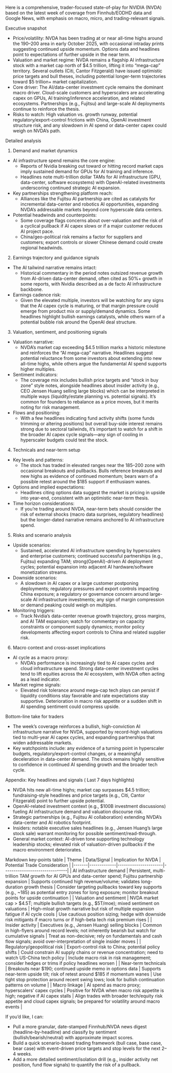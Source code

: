 Here is a comprehensive, trader-focused state-of-play for NVIDIA (NVDA) based on the latest week of coverage from Finnhub/EODHD data and Google News, with emphasis on macro, micro, and trading-relevant signals.

Executive snapshot
- Price/volatility: NVDA has been trading at or near all-time highs around the $190–$200 area in early October 2025, with occasional intraday prints suggesting continued upside momentum. Options data and headlines point to expectations of further upside in the near term.
- Valuation and market regime: NVDA remains a flagship AI infrastructure stock with a market cap north of $4.5 trillion, lifting it into “mega-cap” territory. Several outlets (Citi, Cantor Fitzgerald) have issued optimistic price targets and bull theses, including potential longer-term trajectories toward $5 trillion+ market capitalization.
- Core driver: The AI/data-center investment cycle remains the dominant macro driver. Cloud-scale customers and hyperscalers are accelerating capex on GPUs, AI training/inference acceleration, and related ecosystems. Partnerships (e.g., Fujitsu) and large-scale AI deployments continue to reinforce the thesis.
- Risks to watch: High valuation vs. growth runway, potential regulatory/export-control frictions with China, OpenAI investment structure risk, and any slowdown in AI spend or data-center capex could weigh on NVDA’s path.

Detailed analysis

1) Demand and market dynamics
- AI infrastructure spend remains the core engine:
  - Reports of Nvidia breaking out toward or hitting record market caps imply sustained demand for GPUs for AI training and inference.
  - Headlines note multi-trillion dollar TAMs for AI infrastructure (GPU, data-center, software ecosystems) with OpenAI-related investments underscoring continued strategic AI expansion.
- Key partnerships strengthening platform reach:
  - Alliances like the Fujitsu AI partnership are cited as catalysts for incremental data-center and robotics AI opportunities, expanding NVDA’s addressable markets beyond core hyperscale data centers.
- Potential headwinds and counterpoints:
  - Some coverage flags concerns about over-valuation and the risk of a cyclical pullback if AI capex slows or if a major customer reduces AI project pace.
  - China/geo-political risk remains a factor for suppliers and customers; export controls or slower Chinese demand could create regional headwinds.

2) Earnings trajectory and guidance signals
- The AI tailwind narrative remains intact:
  - Historical commentary in the period notes outsized revenue growth from AI-driven data-center demand, often cited as 50%+ growth in some reports, with Nvidia described as a de facto AI infrastructure backbone.
- Earnings cadence risk:
  - Given the elevated multiple, investors will be watching for any signs that the AI capex cycle is maturing, or that margin pressure could emerge from product mix or supply/demand dynamics. Some headlines highlight bullish earnings catalysts, while others warn of a potential bubble risk around the OpenAI deal structure.

3) Valuation, sentiment, and positioning signals
- Valuation narrative:
  - NVDA’s market cap exceeding $4.5 trillion marks a historic milestone and reinforces the “AI mega-cap” narrative. Headlines suggest potential reluctance from some investors about extending into new all-time highs, while others argue the fundamental AI spend supports higher multiples.
- Sentiment indicators:
  - The coverage mix includes bullish price targets and “stock in buy zone” style notes, alongside headlines about insider activity (e.g., CEO Jensen Huang selling large blocks) which can be interpreted in multiple ways (liquidity/estate planning vs. potential signals). It’s common for founders to rebalance as a price moves, but it merits noting for risk management.
- Flows and positioning:
  - With a few headlines indicating fund activity shifts (some funds trimming or altering positions) but overall buy-side interest remains strong due to sectoral tailwinds, it’s important to watch for a shift in the broader AI capex cycle signals—any sign of cooling in hyperscaler budgets could test the stock.

4) Technicals and near-term setup
- Key levels and patterns:
  - The stock has traded in elevated ranges near the $185–$200 zone with occasional breakouts and pullbacks. Bulls reference breakouts and new highs as evidence of continued momentum; bears warn of a possible retest around the $185 support if enthusiasm wanes.
- Options and implied expectations:
  - Headlines citing options data suggest the market is pricing in upside into year-end, consistent with an optimistic near-term thesis.
- Time horizon considerations:
  - If you’re trading around NVDA, near-term bets should consider the risk of external shocks (macro data surprises, regulatory headlines) but the longer-dated narrative remains anchored to AI infrastructure spend.

5) Risks and scenario analysis
- Upside scenarios:
  - Sustained, accelerated AI infrastructure spending by hyperscalers and enterprise customers; continued successful partnerships (e.g., Fujitsu) expanding TAM; strong(OpenAI)-driven AI deployment cycles; potential expansion into adjacent AI hardware/software monetization streams.
- Downside scenarios:
  - A slowdown in AI capex or a large customer postponing deployments; regulatory pressures and export controls impacting China exposure; a regulatory or governance concern around large-scale AI infrastructure investments; any sign of margin compression or demand peaking could weigh on multiples.
- Monitoring triggers:
  - Track Nvidia’s data-center revenue growth trajectory, gross margins, and AI TAM expansion; watch for commentary on capacity constraints or component supply dynamics; monitor policy developments affecting export controls to China and related supplier risk.

6) Macro context and cross-asset implications
- AI cycle as a macro proxy:
  - NVDA’s performance is increasingly tied to AI capex cycles and cloud infrastructure spend. Strong data-center investment cycles tend to lift equities across the AI ecosystem, with NVDA often acting as a lead indicator.
- Market regime signals:
  - Elevated risk tolerance around mega-cap tech plays can persist if liquidity conditions stay favorable and rate expectations stay supportive. Deterioration in macro risk appetite or a sudden shift in AI spending sentiment could compress upside.

Bottom-line take for traders
- The week’s coverage reinforces a bullish, high-conviction AI infrastructure narrative for NVDA, supported by record-high valuations tied to multi-year AI capex cycles, and expanding partnerships that widen addressable markets.
- Key watchpoints include: any evidence of a turning point in hyperscaler budgets, regulatory/export-control changes, or a meaningful deceleration in data-center demand. The stock remains highly sensitive to confidence in continued AI spending growth and the broader tech cycle.

Appendix: Key headlines and signals ( Last 7 days highlights)
- NVDA hits new all-time highs; market cap surpasses $4.5 trillion; fundraising-style headlines and price targets (e.g., Citi, Cantor Fitzgerald) point to further upside potential.
- OpenAI-related investment context (e.g., $100B investment discussions) fueling AI infrastructure demand and valuation discourse risk.
- Strategic partnerships (e.g., Fujitsu AI collaboration) extending NVDA’s data-center and AI robotics footprint.
- Insiders: notable executive sales headlines (e.g., Jensen Huang’s large stock sale) warrant monitoring for possible sentiment/read-through.
- General market context: AI-driven tone supporting technology leadership stocks; elevated risk of valuation-driven pullbacks if the macro environment deteriorates.

Markdown key-points table
| Theme | Data/Signal | Implication for NVDA | Potential Trade Consideration |
|-------|-------------|----------------------|-------------------------------|
| AI infrastructure demand | Persistent, multi-trillion TAM growth for AI GPUs and data-center spend; Fujitsu partnership expansion | Supports continued high revenue/volume; validates long-duration growth thesis | Consider targeting pullbacks toward key supports (e.g., ~185) as potential entry zones for long exposure; monitor breakout points for upside continuation |
| Valuation and sentiment | NVDA market cap > $4.5T; multiple bullish targets (e.g., $5T/moe); mixed sentiment on valuations | High-mloat growth narrative but risk of multiple expansion fatigue if AI cycle cools | Use cautious position sizing; hedge with downside risk mitigants if macro turns or if high-beta tech risk premium rises |
| Insider activity | Executives (e.g., Jensen Huang) selling blocks | Common in high-flyers around record levels; not inherently bearish but watch for cumulative signals | Treat as non-decisive; rely on fundamentals and cash flow signals; avoid over-interpretation of single insider moves |
| Regulatory/geopolitical risk | Export-control risk to China; potential policy shifts | Could constrain AI supply chains or revenue concentration; need to watch US-China tech policy | Include macro risk in risk management; consider hedges or trims if policy headlines worsen |
| Near-term technicals | Breakouts near $190; continued upside memo in options data | Supports near-term upside tilt; risk of retest around $185 if momentum wanes | Use tight stop protection around recent swing lows; look for bullish continuation patterns on volume |
| Macro linkage | AI spend as macro proxy; hyperscalers’ capex cycles | Positive for NVDA when macro risk appetite is high; negative if AI capex stalls | Align trades with broader tech/equity risk appetite and cloud capex signals; be prepared for volatility around macro events |

If you’d like, I can:
- Pull a more granular, date-stamped Finnhub/NVDA news digest (headline-by-headline) and classify by sentiment (bullish/bearish/neutral) with approximate impact scores.
- Build a quick scenario-based trading framework (bull case, base case, bear case) with event-driven price targets and stop levels for the next 2–4 weeks.
- Add a more detailed sentiment/isolation drill (e.g., insider activity net position, fund flow signals) to quantify the risk of a pullback.